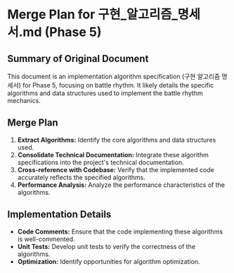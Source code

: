 # Merge Plan for 구현_알고리즘_명세서.md (Phase 5)

## Summary of Original Document
This document is an implementation algorithm specification (구현 알고리즘 명세서) for Phase 5, focusing on battle rhythm. It likely details the specific algorithms and data structures used to implement the battle rhythm mechanics.

## Merge Plan
1.  **Extract Algorithms:** Identify the core algorithms and data structures used.
2.  **Consolidate Technical Documentation:** Integrate these algorithm specifications into the project's technical documentation.
3.  **Cross-reference with Codebase:** Verify that the implemented code accurately reflects the specified algorithms.
4.  **Performance Analysis:** Analyze the performance characteristics of the algorithms.

## Implementation Details
-   **Code Comments:** Ensure that the code implementing these algorithms is well-commented.
-   **Unit Tests:** Develop unit tests to verify the correctness of the algorithms.
-   **Optimization:** Identify opportunities for algorithm optimization.

